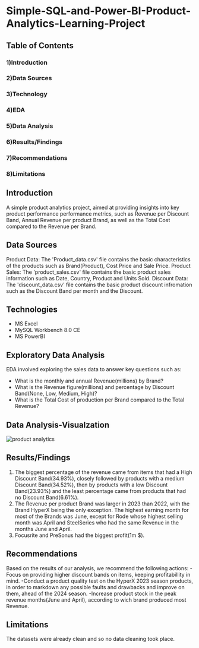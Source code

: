 # Simple-SQL-and-Power-BI-Product-Analytics-Learning-Project

## Table of Contents
### 1)Introduction
### 2)Data Sources
### 3)Technology
### 4)EDA
### 5)Data Analysis
### 6)Results/Findings
### 7)Recommendations
### 8)Limitations

## Introduction
A simple product analytics project, aimed at providing insights into key product performance performance metrics, such as Revenue per Discount Band, Annual Revenue per product Brand, as well as the Total Cost compared to the Revenue per Brand.

## Data Sources
Product Data: The 'Product_data.csv' file contains the basic characteristics of the products such as Brand(Product), Cost Price and Sale Price.
Product Sales: The 'product_sales.csv' file contains the basic product sales information such as Date, Country, Product and Units Sold.
Discount Data: The 'discount_data.csv' file contains the basic product discount infromation such as the Discount Band per month and the Discount.

## Technologies
* MS Excel
* MySQL Workbench 8.0 CE
* MS PowerBI

## Exploratory Data Analysis
EDA involved exploring the sales data to answer key questions such as:

- What is the monthly and annual Revenue(millions) by Brand?
- What is the Revenue figure(millions) and percentage by Discount Band(None, Low, Medium, High)?
- What is the Total Cost of production per Brand compared to the Total Revenue?

## Data Analysis-Visualzation
![product analytics](https://github.com/user-attachments/assets/7cd3fe70-a01c-41b2-b8bc-fc879074885e)

## Results/Findings
1. The biggest percentage of the revenue came from items that had a High Discount Band(34.93%), closely followed by products with a medium Discount Band(34.52%),
   then by products with a low Discount Band(23.93%) and the least percentage came from products that had no Discount Band(6.61%).
2. The Revenue per product Brand was larger in 2023 than 2022, with the Brand HyperX being the only exception. The highest earning month for most of the Brands was
   June, except for Rode whose highest selling month was April and SteelSeries who had the same Revenue in the months June and April.
3. Focusrite and PreSonus had the biggest profit(1m $).

## Recommendations
Based on the results of our analysis, we recommend the following actions:
  -Focus on providing higher discount bands on items, keeping profitabillity in mind.
  -Conduct a product quality test on the HyperX 2023 season products, in order to markdown any possible faults and drawbacks and improve on them, ahead of the 2024    season.
  -Increase product stock in the peak revenue months(June and April), according to wich brand produced most Revenue.

## Limitations
The datasets were already clean and so no data cleaning took place.
